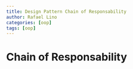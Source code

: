 ```yaml
---
title: Design Pattern Chain of Responsability
author: Rafael Lino
categories: [oop]
tags: [oop]
---
```


# Chain of Responsability
